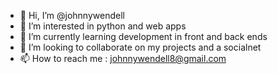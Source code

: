 - 👋 Hi, I’m @johnnywendell
- 👀 I’m interested in python and web apps
- 🌱 I’m currently learning development in front and back ends
- 💞️ I’m looking to collaborate on my projects and a socialnet
- 📫 How to reach me : johnnywendell8@gmail.com

<!---
johnnywendell/johnnywendell is a ✨ special ✨ repository because its `README.md` (this file) appears on your GitHub profile.
You can click the Preview link to take a look at your changes.
--->
